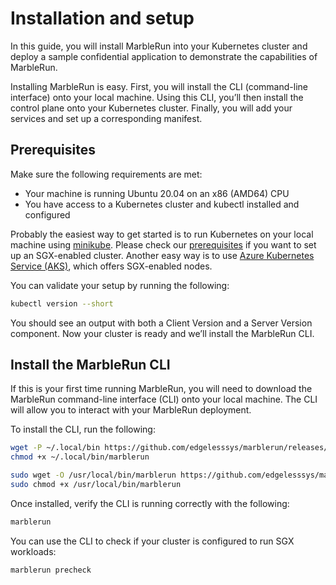 # Installation and setup

In this guide, you will install MarbleRun into your Kubernetes cluster and deploy a sample confidential application to demonstrate the capabilities of MarbleRun.

Installing MarbleRun is easy. First, you will install the CLI (command-line interface) onto your local machine. Using this CLI, you’ll then install the control plane onto your Kubernetes cluster.
Finally, you will add your services and set up a corresponding manifest.

## Prerequisites

Make sure the following requirements are met:

* Your machine is running Ubuntu 20.04 on an x86 (AMD64) CPU
* You have access to a Kubernetes cluster and kubectl installed and configured

Probably the easiest way to get started is to run Kubernetes on your local machine using [minikube](https://minikube.sigs.k8s.io/docs/start/). Please check our [prerequisites](../deployment/kubernetes.md#prerequisites) if you want to set up an SGX-enabled cluster. Another easy way is to use [Azure Kubernetes Service (AKS)](https://docs.microsoft.com/en-us/azure/aks/kubernetes-walkthrough-portal), which offers SGX-enabled nodes.

You can validate your setup by running the following:

```bash
kubectl version --short
```

You should see an output with both a Client Version and a Server Version component.
Now your cluster is ready and we’ll install the MarbleRun CLI.

## Install the MarbleRun CLI

If this is your first time running MarbleRun, you will need to download the MarbleRun command-line interface (CLI) onto your local machine. The CLI will allow you to interact with your MarbleRun deployment.

To install the CLI, run the following:

<tabs groupId="user">
<tabItem value="current-user" label="For the current user">

```bash
wget -P ~/.local/bin https://github.com/edgelesssys/marblerun/releases/latest/download/marblerun
chmod +x ~/.local/bin/marblerun
```

</tabItem>
<tabItem value="global" label="Global install (requires root)">

```bash
sudo wget -O /usr/local/bin/marblerun https://github.com/edgelesssys/marblerun/releases/latest/download/marblerun
sudo chmod +x /usr/local/bin/marblerun
```

</tabItem>
</tabs>

Once installed, verify the CLI is running correctly with the following:

```bash
marblerun
```

You can use the CLI to check if your cluster is configured to run SGX workloads:

```bash
marblerun precheck
```
